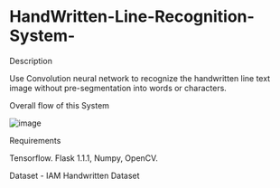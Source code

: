 # HandWritten-Line-Recognition-System-

Description

Use Convolution neural network to recognize the handwritten line text image without pre-segmentation into words or characters.

Overall flow of this System

![image](https://user-images.githubusercontent.com/58700569/118995543-db4d8d80-b9a4-11eb-8b5c-7fa3ce4d2bc0.png)

Requirements 

Tensorflow. Flask 1.1.1, Numpy, OpenCV.

Dataset - IAM Handwritten Dataset



